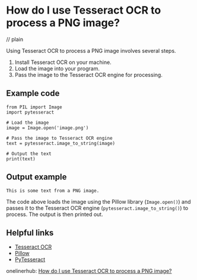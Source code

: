# How do I use Tesseract OCR to process a PNG image?
// plain

Using Tesseract OCR to process a PNG image involves several steps.

1. Install Tesseract OCR on your machine.
2. Load the image into your program.
3. Pass the image to the Tesseract OCR engine for processing.

## Example code


```
from PIL import Image
import pytesseract

# Load the image
image = Image.open('image.png')

# Pass the image to Tesseract OCR engine
text = pytesseract.image_to_string(image)

# Output the text
print(text)
```

## Output example

```
This is some text from a PNG image.
```

The code above loads the image using the Pillow library (`Image.open()`) and passes it to the Tesseract OCR engine (`pytesseract.image_to_string()`) to process. The output is then printed out.

## Helpful links
- [Tesseract OCR](https://github.com/tesseract-ocr/tesseract)
- [Pillow](https://pillow.readthedocs.io/en/stable/)
- [PyTesseract](https://pypi.org/project/pytesseract/)

onelinerhub: [How do I use Tesseract OCR to process a PNG image?](https://onelinerhub.com/tesseract-ocr/how-do-i-use-tesseract-ocr-to-process-a-png-image)